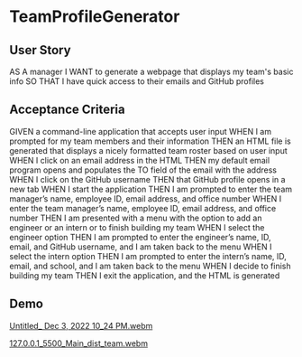 # TeamProfileGenerator
## User Story

AS A manager
I WANT to generate a webpage that displays my team's basic info
SO THAT I have quick access to their emails and GitHub profiles


## Acceptance Criteria


GIVEN a command-line application that accepts user input
WHEN I am prompted for my team members and their information
THEN an HTML file is generated that displays a nicely formatted team roster based on user input
WHEN I click on an email address in the HTML
THEN my default email program opens and populates the TO field of the email with the address
WHEN I click on the GitHub username
THEN that GitHub profile opens in a new tab
WHEN I start the application
THEN I am prompted to enter the team manager’s name, employee ID, email address, and office number
WHEN I enter the team manager’s name, employee ID, email address, and office number
THEN I am presented with a menu with the option to add an engineer or an intern or to finish building my team
WHEN I select the engineer option
THEN I am prompted to enter the engineer’s name, ID, email, and GitHub username, and I am taken back to the menu
WHEN I select the intern option
THEN I am prompted to enter the intern’s name, ID, email, and school, and I am taken back to the menu
WHEN I decide to finish building my team
THEN I exit the application, and the HTML is generated

## Demo
[Untitled_ Dec 3, 2022 10_24 PM.webm](https://user-images.githubusercontent.com/107084291/205474539-2c8234dc-4d33-4e29-9d0b-6dc329ad5f43.webm)


[127.0.0.1_5500_Main_dist_team.webm](https://user-images.githubusercontent.com/107084291/205474541-080fd7c9-16b2-4e19-a51a-fddb617589b7.webm)

